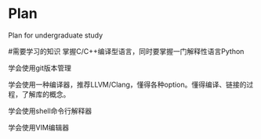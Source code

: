 # Plan
Plan for undergraduate study

#需要学习的知识
掌握C/C++编译型语言，同时要掌握一门解释性语言Python

学会使用git版本管理

学会使用一种编译器，推荐LLVM/Clang，懂得各种option。懂得编译、链接的过程，了解库的概念。

学会使用shell命令行解释器

学会使用VIM编辑器

